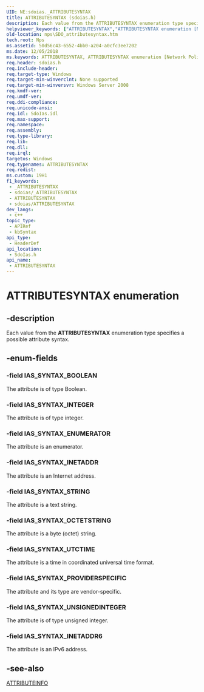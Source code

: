 ```yaml
---
UID: NE:sdoias._ATTRIBUTESYNTAX
title: ATTRIBUTESYNTAX (sdoias.h)
description: Each value from the ATTRIBUTESYNTAX enumeration type specifies a possible attribute syntax.
helpviewer_keywords: ["ATTRIBUTESYNTAX","ATTRIBUTESYNTAX enumeration [Network Policy Server]","IAS_SYNTAX_BOOLEAN","IAS_SYNTAX_ENUMERATOR","IAS_SYNTAX_INETADDR","IAS_SYNTAX_INETADDR6","IAS_SYNTAX_INTEGER","IAS_SYNTAX_OCTETSTRING","IAS_SYNTAX_PROVIDERSPECIFIC","IAS_SYNTAX_STRING","IAS_SYNTAX_UNSIGNEDINTEGER","IAS_SYNTAX_UTCTIME","_sdo_attributesyntax","nps.SDO_attributesyntax","sdo.attributesyntax","sdoias/ATTRIBUTESYNTAX","sdoias/IAS_SYNTAX_BOOLEAN","sdoias/IAS_SYNTAX_ENUMERATOR","sdoias/IAS_SYNTAX_INETADDR","sdoias/IAS_SYNTAX_INETADDR6","sdoias/IAS_SYNTAX_INTEGER","sdoias/IAS_SYNTAX_OCTETSTRING","sdoias/IAS_SYNTAX_PROVIDERSPECIFIC","sdoias/IAS_SYNTAX_STRING","sdoias/IAS_SYNTAX_UNSIGNEDINTEGER","sdoias/IAS_SYNTAX_UTCTIME"]
old-location: nps\SDO_attributesyntax.htm
tech.root: Nps
ms.assetid: 50d56c43-6552-4bb0-a204-a0cfc3ee7202
ms.date: 12/05/2018
ms.keywords: ATTRIBUTESYNTAX, ATTRIBUTESYNTAX enumeration [Network Policy Server], IAS_SYNTAX_BOOLEAN, IAS_SYNTAX_ENUMERATOR, IAS_SYNTAX_INETADDR, IAS_SYNTAX_INETADDR6, IAS_SYNTAX_INTEGER, IAS_SYNTAX_OCTETSTRING, IAS_SYNTAX_PROVIDERSPECIFIC, IAS_SYNTAX_STRING, IAS_SYNTAX_UNSIGNEDINTEGER, IAS_SYNTAX_UTCTIME, _sdo_attributesyntax, nps.SDO_attributesyntax, sdo.attributesyntax, sdoias/ATTRIBUTESYNTAX, sdoias/IAS_SYNTAX_BOOLEAN, sdoias/IAS_SYNTAX_ENUMERATOR, sdoias/IAS_SYNTAX_INETADDR, sdoias/IAS_SYNTAX_INETADDR6, sdoias/IAS_SYNTAX_INTEGER, sdoias/IAS_SYNTAX_OCTETSTRING, sdoias/IAS_SYNTAX_PROVIDERSPECIFIC, sdoias/IAS_SYNTAX_STRING, sdoias/IAS_SYNTAX_UNSIGNEDINTEGER, sdoias/IAS_SYNTAX_UTCTIME
req.header: sdoias.h
req.include-header: 
req.target-type: Windows
req.target-min-winverclnt: None supported
req.target-min-winversvr: Windows Server 2008
req.kmdf-ver: 
req.umdf-ver: 
req.ddi-compliance: 
req.unicode-ansi: 
req.idl: SdoIas.idl
req.max-support: 
req.namespace: 
req.assembly: 
req.type-library: 
req.lib: 
req.dll: 
req.irql: 
targetos: Windows
req.typenames: ATTRIBUTESYNTAX
req.redist: 
ms.custom: 19H1
f1_keywords:
 - _ATTRIBUTESYNTAX
 - sdoias/_ATTRIBUTESYNTAX
 - ATTRIBUTESYNTAX
 - sdoias/ATTRIBUTESYNTAX
dev_langs:
 - c++
topic_type:
 - APIRef
 - kbSyntax
api_type:
 - HeaderDef
api_location:
 - SdoIas.h
api_name:
 - ATTRIBUTESYNTAX
---
```


# ATTRIBUTESYNTAX enumeration


## -description

Each value from the 
<b>ATTRIBUTESYNTAX</b> enumeration type specifies a possible attribute syntax.

## -enum-fields

### -field IAS_SYNTAX_BOOLEAN

The attribute is of type Boolean.

### -field IAS_SYNTAX_INTEGER

The attribute is of type integer.

### -field IAS_SYNTAX_ENUMERATOR

The attribute is an enumerator.

### -field IAS_SYNTAX_INETADDR

The attribute is an Internet address.

### -field IAS_SYNTAX_STRING

The attribute is a text string.

### -field IAS_SYNTAX_OCTETSTRING

The attribute is a byte (octet) string.

### -field IAS_SYNTAX_UTCTIME

The attribute is a time in coordinated universal time format.

### -field IAS_SYNTAX_PROVIDERSPECIFIC

The attribute and its type are vendor-specific.

### -field IAS_SYNTAX_UNSIGNEDINTEGER

The attribute is of type unsigned integer.

### -field IAS_SYNTAX_INETADDR6

The attribute is an IPv6 address.

## -see-also

<a href="/windows/desktop/api/sdoias/ne-sdoias-attributeinfo">ATTRIBUTEINFO</a>